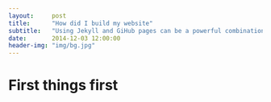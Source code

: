 ```yaml
---
layout:     post
title:      "How did I build my website"
subtitle:   "Using Jekyll and GiHub pages can be a powerful combination"
date:       2014-12-03 12:00:00
header-img: "img/bg.jpg"
---
```


# First things first
